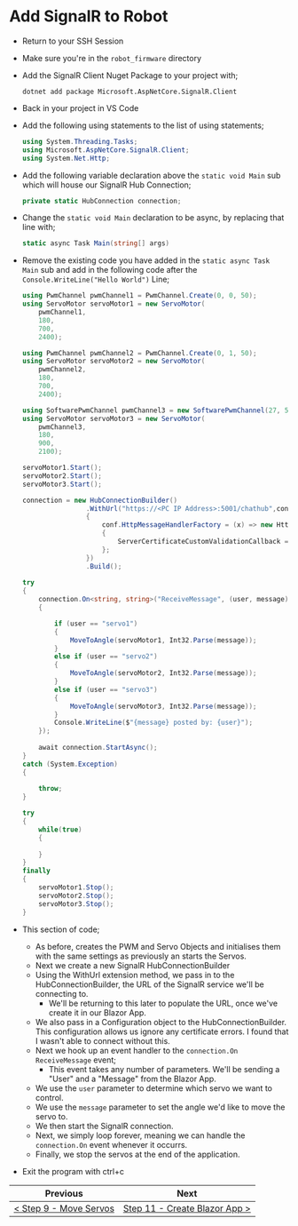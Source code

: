 # Add SignalR to Robot #

- Return to your SSH Session
- Make sure you're in the `robot_firmware` directory
- Add the SignalR Client Nuget Package to your project with;

    ```
    dotnet add package Microsoft.AspNetCore.SignalR.Client
    ```

- Back in your project in VS Code
- Add the following using statements to the list of using statements;

    ```cs
    using System.Threading.Tasks;
    using Microsoft.AspNetCore.SignalR.Client;
    using System.Net.Http;
    ```

- Add the following variable declaration above the `static void Main` sub which will house our SignalR Hub Connection;

    ```cs
    private static HubConnection connection;
    ```

- Change the `static void Main` declaration to be async, by replacing that line with;

    ```cs
    static async Task Main(string[] args)
    ```

- Remove the existing code you have added in the `static async Task Main` sub and add in the following code after the `Console.WriteLine("Hello World")` Line;

    ```cs
    using PwmChannel pwmChannel1 = PwmChannel.Create(0, 0, 50);
    using ServoMotor servoMotor1 = new ServoMotor(
        pwmChannel1,
        180,
        700,
        2400);

    using PwmChannel pwmChannel2 = PwmChannel.Create(0, 1, 50);
    using ServoMotor servoMotor2 = new ServoMotor(
        pwmChannel2,
        180,
        700,
        2400);

    using SoftwarePwmChannel pwmChannel3 = new SoftwarePwmChannel(27, 50, 0.5, true);
    using ServoMotor servoMotor3 = new ServoMotor(
        pwmChannel3,
        180,
        900,
        2100);

    servoMotor1.Start();
    servoMotor2.Start();
    servoMotor3.Start();

    connection = new HubConnectionBuilder()
                    .WithUrl("https://<PC IP Address>:5001/chathub",conf =>
                    {
                        conf.HttpMessageHandlerFactory = (x) => new HttpClientHandler
                        {
                            ServerCertificateCustomValidationCallback = HttpClientHandler.DangerousAcceptAnyServerCertificateValidator,
                        };                    
                    })
                    .Build();
                
    try
    {
        connection.On<string, string>("ReceiveMessage", (user, message) =>
        {

            if (user == "servo1")
            {
                MoveToAngle(servoMotor1, Int32.Parse(message));
            }
            else if (user == "servo2")
            {
                MoveToAngle(servoMotor2, Int32.Parse(message));
            }
            else if (user == "servo3")
            {
                MoveToAngle(servoMotor3, Int32.Parse(message));
            }
            Console.WriteLine($"{message} posted by: {user}");
        });
        
        await connection.StartAsync();
    }
    catch (System.Exception)
    {
        
        throw;
    }

    try
    {
        while(true)
        {
            
        }
    }
    finally
    {
        servoMotor1.Stop();
        servoMotor2.Stop();
        servoMotor3.Stop();
    }
    ```

- This section of code;
    - As before, creates the PWM and Servo Objects and initialises them with the same settings as previously an starts the Servos.
    - Next we create a new SignalR HubConnectionBuilder
    - Using the WithUrl extension method, we pass in to the HubConnectionBuilder, the URL of the SignalR service we'll be connecting to.
        - We'll be returning to this later to populate the URL, once we've create it in our Blazor App.
    - We also pass in a Configuration object to the HubConnectionBuilder. This configuration allows us ignore any certificate errors. I found that I wasn't able to connect without this.
    - Next we hook up an event handler to the `connection.On` `ReceiveMessage` event;
        - This event takes any number of parameters. We'll be sending a "User" and a "Message" from the Blazor App.
    - We use the `user` parameter to determine which servo we want to control.
    - We use the `message` parameter to set the angle we'd like to move the servo to.
    - We then start the SignalR connection.
    - Next, we simply loop forever, meaning we can handle the `connection.On` event whenever it occurrs.
    - Finally, we stop the servos at the end of the application.

- Exit the program with ctrl+c

| Previous | Next |
| -------- | ---- |
| [< Step 9 - Move Servos](09-move-servos.md) | [Step 11 - Create Blazor App >](11-create-blazor-app.md) |
